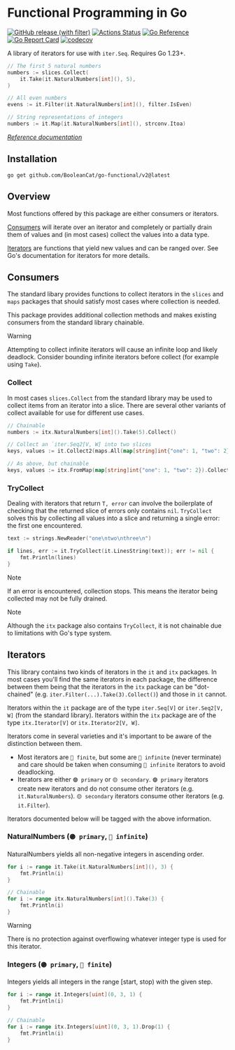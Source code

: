 # Functional Programming in Go

[![GitHub release (with filter)](https://img.shields.io/github/v/release/BooleanCat/go-functional?sort=semver&logo=Go&color=%23007D9C&include_prereleases)](https://github.com/BooleanCat/go-functional/releases) [![Actions Status](https://github.com/BooleanCat/go-functional/workflows/test/badge.svg)](https://github.com/BooleanCat/go-functional/actions) [![Go Reference](https://pkg.go.dev/badge/github.com/BooleanCat/go-functional/v2.svg)](https://pkg.go.dev/github.com/BooleanCat/go-functional/v2) [![Go Report Card](https://goreportcard.com/badge/github.com/BooleanCat/go-functional/v2)](https://goreportcard.com/report/github.com/BooleanCat/go-functional/v2) [![codecov](https://codecov.io/gh/BooleanCat/go-functional/branch/main/graph/badge.svg?token=N2E43RSR14)](https://codecov.io/gh/BooleanCat/go-functional)

A library of iterators for use with `iter.Seq`. Requires Go 1.23+.

```go
// The first 5 natural numbers
numbers := slices.Collect(
	it.Take(it.NaturalNumbers[int](), 5),
)

// All even numbers
evens := it.Filter(it.NaturalNumbers[int](), filter.IsEven)

// String representations of integers
numbers := it.Map(it.NaturalNumbers[int](), strconv.Itoa)
```

_[Reference documentation](https://pkg.go.dev/github.com/BooleanCat/go-functional/v2)_

## Installation

```terminal
go get github.com/BooleanCat/go-functional/v2@latest
```

## Overview

Most functions offered by this package are either consumers or iterators.

[Consumers](#consumers) will iterate over an iterator and completely or partially drain them
of values and (in most cases) collect the values into a data type.

[Iterators](#iterators) are functions that yield new values and can be ranged over. See Go's
documentation for iterators for more details.

<h2 id="consumers">Consumers</h2>

The standard libary provides functions to collect iterators in the `slices` and
`maps` packages that should satisfy most cases where collection is needed.

This package provides additional collection methods and makes existing
consumers from the standard library chainable.

> [!WARNING]
> Attempting to collect infinite iterators will cause an infinite loop and
> likely deadlock. Consider bounding infinite iterators before collect (for
> example using `Take`).

### Collect

In most cases `slices.Collect` from the standard library may be used to collect
items from an iterator into a slice. There are several other variants of
collect available for use for different use cases.

```go
// Chainable
numbers := itx.NaturalNumbers[int]().Take(5).Collect()

// Collect an `iter.Seq2[V, W] into two slices
keys, values := it.Collect2(maps.All(map[string]int{"one": 1, "two": 2}))

// As above, but chainable
keys, values := itx.FromMap(map[string]int{"one": 1, "two": 2}).Collect()
```

### TryCollect

Dealing with iterators that return `T, error` can involve the boilerplate of
checking that the returned slice of errors only contains `nil`. `TryCollect`
solves this by collecting all values into a slice and returning a single error:
the first one encountered.

```go
text := strings.NewReader("one\ntwo\nthree\n")

if lines, err := it.TryCollect(it.LinesString(text)); err != nil {
	fmt.Println(lines)
}
```

> [!NOTE]
> If an error is encountered, collection stops. This means the iterator being
> collected may not be fully drained.

> [!NOTE]
> Although the `itx` package also contains `TryCollect`, it is not chainable
> due to limitations with Go's type system.

<h2 id="iterators">Iterators</h2>

This library contains two kinds of iterators in the `it` and `itx` packages. In
most cases you'll find the same iterators in each package, the difference
between them being that the iterators in the `itx` package can be "dot-chained"
(e.g. `iter.Filter(...).Take(3).Collect()`) and those in `it` cannot.

Iterators within the `it` package are of the type `iter.Seq[V]` or
`iter.Seq2[V, W]` (from the standard library). Iterators within the `itx`
package are of the type `itx.Iterator[V]` or `itx.Iterator2[V, W]`.

Iterators come in several varieties and it's important to be aware of the
distinction between them.

- Most iterators are `🔵 finite`, but some are `🔴 infinite` (never terminate)
  and care should be taken when consuming `🔴 infinite` iterators to avoid
  deadlocking.
- Iterators are either `🟣 primary` or `🟡 secondary`. `🟣 primary` iterators
  create new iterators and do not consume other iterators (e.g.
  `it.NaturalNumbers`). `🟡 secondary` iterators consume other iterators (e.g.
  `it.Filter`).

Iterators documented below will be tagged with the above information.

### NaturalNumbers (`🟣 primary`, `🔴 infinite`)

NaturalNumbers yields all non-negative integers in ascending order.

```go
for i := range it.Take(it.NaturalNumbers[int](), 3) {
	fmt.Println(i)
}

// Chainable
for i := range itx.NaturalNumbers[int]().Take(3) {
	fmt.Println(i)
}
```

> [!WARNING]
> There is no protection against overflowing whatever integer type is used for
> this iterator.

### Integers (`🟣 primary`, `🔵 finite`)

Integers yields all integers in the range [start, stop) with the given step.

```go
for i := range it.Integers[uint](0, 3, 1) {
	fmt.Println(i)
}

// Chainable
for i := range itx.Integers[uint](0, 3, 1).Drop(1) {
	fmt.Println(i)
}
```
